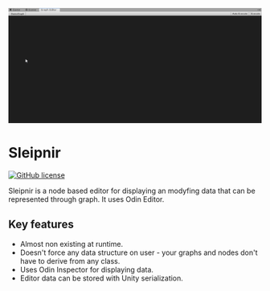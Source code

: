 ﻿![Demo](Demo.gif)

# Sleipnir
[![GitHub license](https://img.shields.io/badge/license-MIT-blue.svg)](https://raw.githubusercontent.com/michalpogodakotwica/Sleipnir/master/LICENSE)

Sleipnir is a node based editor for displaying an modyfing data that can be represented through graph. It uses Odin Editor.

## Key features

- Almost non existing at runtime.
- Doesn't force any data structure on user - your graphs and nodes don't have to derive from any class.
- Uses Odin Inspector for displaying data.
- Editor data can be stored with Unity serialization.
